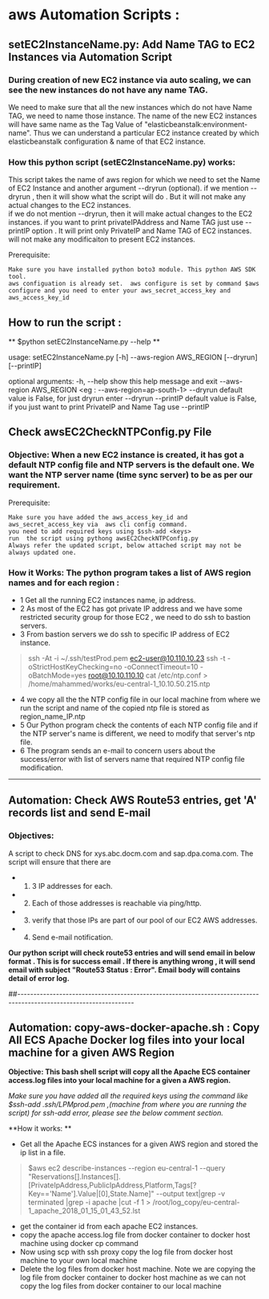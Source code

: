 # aws Automation Scripts : 

## setEC2InstanceName.py: Add Name TAG to EC2 Instances via Automation Script 


### During creation of new EC2 instance via auto scaling, we can see the new instances do not have any name TAG.
We need to make sure that all the new instances which do not have Name TAG, we need to name those instance.
The name of  the new EC2 instances will have same name as the Tag Value of "elasticbeanstalk:environment-name". 
Thus we can understand a particular EC2 instance created by which  elasticbeanstalk configuration & name of that EC2 instance.


### How this python script (setEC2InstanceName.py) works:

This script takes the name of aws region for which we need to set the Name of EC2 Instance and another argument --dryrun (optional).
if we mention --dryrun , then it will show what the script will do . But it will not make any actual changes to the EC2 instances.  
if we do not mention --dryrun, then it will make actual changes to the EC2 instances. 
if you want to print privateIPAddress and Name TAG just use --printIP option . It will print only PrivateIP and Name TAG of EC2 instances. will not make any modificaiton to present EC2 instances. 


Prerequisite: 

    Make sure you have installed python boto3 module. This python AWS SDK tool.
    aws configuation is already set.  aws configure is set by command $aws configure and you need to enter your aws_secret_access_key and aws_access_key_id


## How to run the script : 

** $python setEC2InstanceName.py --help **
              

usage: setEC2InstanceName.py [-h] --aws-region AWS_REGION [--dryrun]
[--printIP]

optional arguments:
-h, --help show this help message and exit
--aws-region AWS_REGION     <enter aws region> <eg : --aws-region=ap-south-1>
--dryrun default value is False, for just dryrun enter --dryrun
--printIP default value is False, if you just want to print  PrivateIP and Name Tag use --printIP



## Check awsEC2CheckNTPConfig.py  File 

### Objective:  When a new EC2 instance is created, it has got a default NTP config file and NTP servers is the default one. We want the NTP server name (time sync server) to be as per our requirement. 


Prerequisite: 

    Make sure you have added the aws_access_key_id and aws_secret_access_key via  aws cli config command. 
    you need to add required keys using $ssh-add <keys>  
    run  the script using pythong awsEC2CheckNTPConfig.py
    Always refer the updated script, below attached script may not be always updated one.  
    

### How it Works:   The python program takes a list of AWS region names and for each region :

- 1 Get all the running EC2 instances name, ip address.
- 2 As most of the EC2 has got private IP address and we have some restricted security group for those EC2 , we need to do ssh to bastion servers.
- 3 From bastion servers we do ssh to specific IP address of EC2 instance. 
> ssh -At -i ~/.ssh/testProd.pem  ec2-user@10.110.10.23 ssh -t -oStrictHostKeyChecking=no  -oConnectTimeout=10 -oBatchMode=yes root@10.10.110.10 cat /etc/ntp.conf > /home/mahammed/works/eu-central-1_10.10.50.215.ntp

- 4 we copy all the the NTP config file in our local machine from where we run the script and name of the copied ntp file is stored as region_name_IP.ntp
- 5 Our Python program check the contents of each NTP config file and if the NTP server's name is different, we need to modify that server's ntp file.
- 6 The program sends an e-mail to concern users about the success/error with list of servers name that required NTP config file modification. 



--------------------------------------------------------------------------------------------------------------------------
## Automation: Check AWS Route53 entries, get 'A' records list and send E-mail

### Objectives: 

 A script to check DNS for xys.abc.docm.com and sap.dpa.coma.com. The script will ensure that there are

- 1) 3 IP addresses for each.

- 2) Each of those addresses is reachable via ping/http.

- 3) verify that those IPs are part of our pool of our EC2 AWS addresses.

- 4) Send e-mail notification. 


**Our python script will check route53 entries and will send email in below format .  This is for success email .  If there is anything wrong , it will send email with subject "Route53 Status : Error".    Email body will contains detail of error log.** 

##------------------------------------------------------------------------------------------------------------------

## Automation:  copy-aws-docker-apache.sh :  Copy All ECS Apache Docker log files into your local machine for a given AWS Region


**Objective: This bash shell script will copy all the Apache ECS container access.log files into your local machine for a given a AWS region.** 



*Make sure you have added all the required keys using the command like $ssh-add .ssh/LPMprod.pem ,(machine from where you are running the script)  for ssh-add error, please see the below comment section.*



**How it works: **

 - Get all the Apache ECS instances for a given AWS region and stored the ip list in  a file.

> $aws ec2 describe-instances --region eu-central-1 --query "Reservations[].Instances[].[PrivateIpAddress,PublicIpAddress,Platform,Tags[?Key=='Name'].Value|[0],State.Name]" --output text|grep -v terminated |grep -i apache |cut -f 1 > /root/log_copy/eu-central-1_apache_2018_01_15_01_43_52.lst
- get the container id from each apache EC2 instances. 
- copy the apache access.log file from docker container to docker host machine using docker cp command
- Now using scp with ssh proxy copy the log file from docker host machine to your own local machine
- Delete the log files from docker host machine.  Note we are copying the log file from docker container to docker host machine as we can not copy the log files from docker container to our local machine

